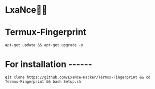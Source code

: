 # LxaNce👸🤴
# Termux-Fingerprint

```apt-get update && apt-get upgrade -y```
# For installation ------
```git clone https://github.com/LxaNce-Hacker/Termux-Fingerprint && cd Termux-Fingerprint && bash Setup.sh```
